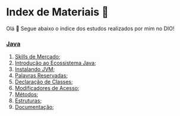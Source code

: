 # Index de Materiais :bookmark_tabs:

Olá :wave: Segue abaixo o índice dos estudos realizados por mim no DIO!

### [Java](https://github.com/DeafPenguin/anotacoesDIO/tree/master/Java)
1. [Skills de Mercado](https://github.com/DeafPenguin/anotacoesDIO/blob/master/Java/00%20-%20skills.md);
2. [Introdução ao Ecossistema Java](https://github.com/DeafPenguin/anotacoesDIO/blob/master/Java/01%20-%20introductionToJavaEcosystem.md);
3. [Instalando JVM](https://github.com/DeafPenguin/anotacoesDIO/blob/master/Java/02%20-%20instalandoJVM.md);
4. [Palavras Reservadas](https://github.com/DeafPenguin/anotacoesDIO/blob/master/Java/03%20-%20palavrasReservadas.md);
5. [Declaração de Classes](https://github.com/DeafPenguin/anotacoesDIO/blob/master/Java/04%20-%20declaracaoDeClasses.md);
6. [Modificadores de Acesso](https://github.com/DeafPenguin/anotacoesDIO/blob/master/Java/05%20-%20modificadoresDeAcesso.md);
7. [Métodos](https://github.com/DeafPenguin/anotacoesDIO/blob/master/Java/06%20-%20metodos.md);
8. [Estruturas](https://github.com/DeafPenguin/anotacoesDIO/blob/master/Java/07%20-%20Estrutura%20de%20condição.md);
9. [Documentação](https://github.com/DeafPenguin/anotacoesDIO/blob/master/Java/08%20-%20documentacao.md);
